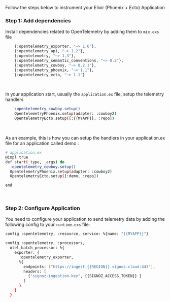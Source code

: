 &nbsp;

Follow the steps below to instrument your Elixir (Phoenix + Ecto) Application

### Step 1: Add dependencies
Install dependencies related to OpenTelemetry by adding them to `mix.exs` file 

```bash
    {:opentelemetry_exporter, "~> 1.6"},
    {:opentelemetry_api, "~> 1.2"},
    {:opentelemetry, "~> 1.3"},
    {:opentelemetry_semantic_conventions, "~> 0.2"},
    {:opentelemetry_cowboy, "~> 0.2.1"},
    {:opentelemetry_phoenix, "~> 1.1"},
    {:opentelemetry_ecto, "~> 1.1"}
```
&nbsp;

In your application start, usually the `application.ex` file, setup the telemetry handlers 

```bash
    :opentelemetry_cowboy.setup()
    OpentelemetryPhoenix.setup(adapter: :cowboy2)
    OpentelemetryEcto.setup([:{{MYAPP}}, :repo])
```
&nbsp;

As an example, this is how you can setup the handlers in your application.ex file for an application called demo :

```bash
# application.ex
@impl true
def start(_type, _args) do
  :opentelemetry_cowboy.setup()
  OpentelemetryPhoenix.setup(adapter: :cowboy2)
  OpentelemetryEcto.setup([:demo, :repo])

end
```

&nbsp;

### Step 2: Configure Application
You need to configure your application to send telemetry data by adding the following config to your `runtime.exs` file:

```bash
config :opentelemetry, :resource, service: %{name: "{{MYAPP}}"}

config :opentelemetry, :processors,
  otel_batch_processor: %{
    exporter: {
      :opentelemetry_exporter,
      %{
        endpoints: ["https://ingest.{{REGION}}.signoz.cloud:443"],
        headers: [
          {"signoz-ingestion-key", {{SIGNOZ_ACCESS_TOKEN}} }
        ]
      }
    }
  }
```

